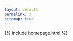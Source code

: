 ```yaml
---
layout: default
permalink: /
sitemap: true
---
```


<div class="grid">
    {% include homepage.html %}
</div>
